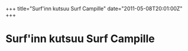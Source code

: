 +++
title="Surf'inn kutsuu Surf Campille"
date="2011-05-08T20:01:00Z"
+++

# Surf'inn kutsuu Surf Campille




